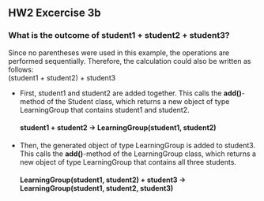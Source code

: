 ## HW2 Excercise 3b

### What is the outcome of student1 + student2 + student3?
Since no parentheses were used in this example, the operations are performed sequentially. Therefore, the calculation
could also be written as follows:<br>
(student1 + student2) + student3

- First, student1 and student2 are added together. This calls the __add()__-method of the Student class, which returns a new object of type LearningGroup that contains student1 and student2.
  #### student1 + student2 -> LearningGroup(student1, student2)
  
- Then, the generated object of type LearningGroup is added to student3. This calls the __add()__-method of the LearningGroup class, which returns a new object of type LearningGroup that contains all three students.
  #### LearningGroup(student1, student2) + student3 -> LearningGroup(student1, student2, student3)
